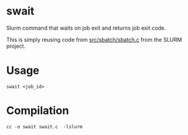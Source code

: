 # swait
Slurm command that waits on job exit and returns job exit code.

This is simply reusing code from [src/sbatch/sbatch.c](
https://github.com/SchedMD/slurm/blob/master/src/sbatch/sbatch.c) from the SLURM
project.

# Usage
```
swait <job_id>
```

# Compilation

```
cc -o swait swait.c  -lslurm
```
